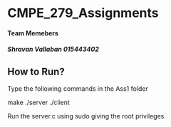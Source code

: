 # CMPE_279_Assignments

#### Team Memebers
##### Shravan Vallaban 015443402

## How to Run?
Type the following commands in the Ass1 folder

make
./server
./client


Run the server.c using sudo giving the root privileges

